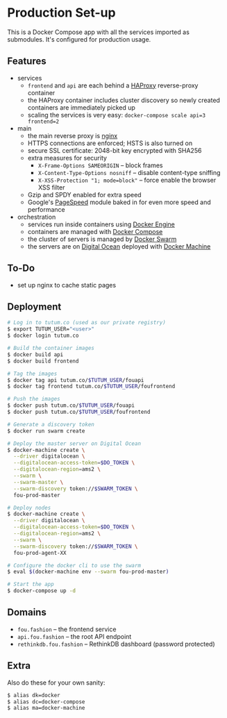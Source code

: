 # Production Set-up

This is a Docker Compose app with all the services imported as submodules. It's configured for production usage.

## Features

- services
  - `frontend` and `api` are each behind a [HAProxy](http://www.haproxy.org/) reverse-proxy container
  - the HAProxy container includes cluster discovery so newly created containers are immediately picked up
  - scaling the services is very easy: `docker-compose scale api=3 frontend=2`
- main
  - the main reverse proxy is [nginx](http://nginx.org/)
  - HTTPS connections are enforced; HSTS is also turned on
  - secure SSL certificate: 2048-bit key encrypted with SHA256
  - extra measures for security
    - `X-Frame-Options SAMEORIGIN` – block frames
    - `X-Content-Type-Options nosniff` – disable content-type sniffing
    - `X-XSS-Protection "1; mode=block"` – force enable the browser XSS filter
  - Gzip and SPDY enabled for extra speed
  - Google's [PageSpeed](https://developers.google.com/speed/pagespeed/module/?hl=en) module baked in for even more speed and performance
- orchestration
  - services run inside containers using [Docker Engine](https://www.docker.com/docker-engine)
  - containers are managed with [Docker Compose](https://www.docker.com/docker-compose)
  - the cluster of servers is managed by [Docker Swarm](https://www.docker.com/docker-swarm)
  - the servers are on [Digital Ocean](https://www.digitalocean.com/) deployed with [Docker Machine](https://www.docker.com/docker-machine)

## To-Do

- set up nginx to cache static pages

## Deployment

```bash
# Log in to tutum.co (used as our private registry)
$ export TUTUM_USER="<user>"
$ docker login tutum.co

# Build the container images
$ docker build api
$ docker build frontend

# Tag the images
$ docker tag api tutum.co/$TUTUM_USER/fouapi
$ docker tag frontend tutum.co/$TUTUM_USER/foufrontend

# Push the images
$ docker push tutum.co/$TUTUM_USER/fouapi
$ docker push tutum.co/$TUTUM_USER/foufrontend

# Generate a discovery token
$ docker run swarm create

# Deploy the master server on Digital Ocean
$ docker-machine create \
  --driver digitalocean \
  --digitalocean-access-token=$DO_TOKEN \
  --digitalocean-region=ams2 \
  --swarm \
  --swarm-master \
  --swarm-discovery token://$SWARM_TOKEN \
  fou-prod-master

# Deploy nodes
$ docker-machine create \
  --driver digitalocean \
  --digitalocean-access-token=$DO_TOKEN \
  --digitalocean-region=ams2 \
  --swarm \
  --swarm-discovery token://$SWARM_TOKEN \
  fou-prod-agent-XX

# Configure the docker cli to use the swarm
$ eval $(docker-machine env --swarm fou-prod-master)

# Start the app
$ docker-compose up -d
```

## Domains

- `fou.fashion` – the frontend service
- `api.fou.fashion` – the root API endpoint
- `rethinkdb.fou.fashion` – RethinkDB dashboard (password protected)

## Extra

Also do these for your own sanity:

```bash
$ alias dk=docker
$ alias dc=docker-compose
$ alias ma=docker-machine
```
